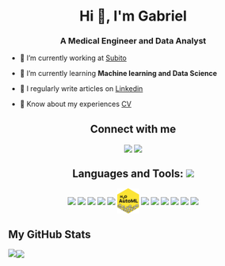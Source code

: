 <h1 align="center">Hi 👋, I'm Gabriel</h1>
<h3 align="center">A Medical Engineer and Data Analyst</h3>

- 🔭 I’m currently working at [Subito](www.Subito.it)

- 🌱 I’m currently learning **Machine learning and Data Science**

- 📝 I regularly write articles on [Linkedin](https://www.linkedin.com/in/gabriel-scozzarro/detail/recent-activity/posts/)

- 📄 Know about my experiences [CV](https://drive.google.com/file/d/1YvstlCGrkval9N1N2o6P_CFlMGy0gjhi/view)

</p>
<h2 align='center'> Connect with me</h2>
<p align = 'center'>
<a href = 'https://www.linkedin.com/in/gabriel-scozzarro'> <img width = '44px' align= 'center' src="https://raw.githubusercontent.com/rahulbanerjee26/githubAboutMeGenerator/main/icons/linked-in-alt.svg"/></a> 
<a href = 'https://www.github.com/scozzarro'> <img width = '44px' align= 'center' src="https://raw.githubusercontent.com/rahulbanerjee26/githubAboutMeGenerator/main/icons/github.svg"/></a> 
</p>




<h2 align='center'> Languages and Tools: <img src = "https://media2.giphy.com/media/QssGEmpkyEOhBCb7e1/giphy.gif?cid=ecf05e47a0n3gi1bfqntqmob8g9aid1oyj2wr3ds3mg700bl&rid=giphy.gif" width = 50px> </h2>
<p align = 'center'>
<img width ='44px' align='center' src ='https://upload.wikimedia.org/wikipedia/commons/thumb/1/1b/R_logo.svg/1280px-R_logo.svg.png'>
<a href = 'https://www.tidyverse.org/'> <img width ='52px' align='center' src ='https://avatars.githubusercontent.com/u/22032646?s=200&v=4'></a>
<a href = 'https://ggplot2.tidyverse.org/index.html'> <img width ='44px' align='center' src ='https://d33wubrfki0l68.cloudfront.net/0ab849ed51b0b866ef6895c253d3899f4926d397/85aff/wp-content/uploads/2014/04/ggplot2.png'></a>
<img width ='44px' align='center' src ='https://i0.wp.com/www.business-science.io/assets/2020-06-29-modeltime/logo-modeltime.png?w=584&ssl=1'>
<a href = 'https://torch.mlverse.org/'> <img width ='44px' align='center' src ='https://torch.mlverse.org/css/images/hex/torch.png'></a>
<a href = 'https://www.h2o.ai'> <img width ='44px' align='center' src ='https://github.com/scozzarro/scozzarro/blob/main/h2o_logo.png'></a>
<a href = 'https://www.mysql.com/it/'> <img width ='44px' align='center' src ='https://raw.githubusercontent.com/rahulbanerjee26/githubAboutMeGenerator/main/icons/mysql.svg'></a>
<img width ='44px' align='center' src ='https://raw.githubusercontent.com/rahulbanerjee26/githubAboutMeGenerator/main/icons/git.svg'>
<a href = 'https://www.tableau.com/'> <img width ='44px' align='center' src ='https://cdn.worldvectorlogo.com/logos/tableau-software.svg'></a>
<img width ='44px' align='center' src ='https://raw.githubusercontent.com/rahulbanerjee26/githubAboutMeGenerator/main/icons/arduino.svg'>
<a href = 'https://it.mathworks.com/products/matlab.html'> <img width ='44px' align='center' src ='https://upload.wikimedia.org/wikipedia/commons/thumb/2/21/Matlab_Logo.png/667px-Matlab_Logo.png'></a>
<img width ='44px' align='center' src ='https://raw.githubusercontent.com/rahulbanerjee26/githubAboutMeGenerator/main/icons/illustrator.svg'>

<br>
</p>

<div align='center'>
</div>

<h2> My GitHub Stats</h2>
<a href="https://github.com/anuraghazra/github-readme-stats">
<img align="left" src="https://github-readme-stats.vercel.app/api?username=scozzarro&count_private=true&show_icons=true&theme=dark" />
</a>
<a href="https://github.com/anuraghazra/convoychat">
<img align="center" src="https://github-readme-stats.vercel.app/api/top-langs/?username=scozzarro&theme=dark" />
</a>





